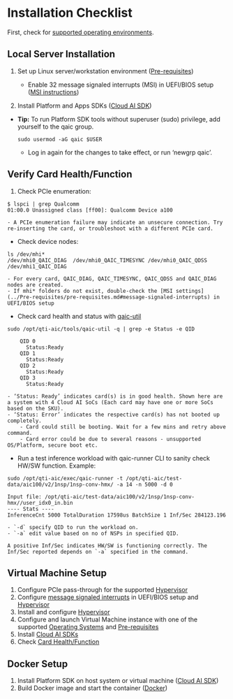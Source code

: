 # Installation Checklist

First, check for [supported operating environments](../index.md#supported-operating-systems-hypervisors-and-platforms).

## Local Server Installation

1. Set up Linux server/workstation environment ([Pre-requisites](../Pre-requisites/pre-requisites.md))

    - Enable 32 message signaled interrupts (MSI) in UEFI/BIOS setup ([MSI instructions](../Pre-requisites/pre-requisites.md#message-signaled-interrupts))
    
2. Install Platform and Apps SDKs ([Cloud AI SDK](../Cloud-AI-SDK/Cloud-AI-SDK.md))

  -	**Tip:** To run Platform SDK tools without superuser (sudo) privilege, add yourself to the qaic group.  
    ```
    sudo usermod -aG qaic $USER
    ```
    - Log in again for the changes to take effect, or run ‘newgrp qaic’.

## Verify Card Health/Function
1. Check PCIe enumeration:
  ```
  $ lspci | grep Qualcomm
  01:00.0 Unassigned class [ff00]: Qualcomm Device a100
  ```
    - A PCIe enumeration failure may indicate an unsecure connection. Try re-inserting the card, or troubleshoot with a different PCIe card.

  - Check device nodes:
  ```
  ls /dev/mhi*
  /dev/mhi0_QAIC_DIAG  /dev/mhi0_QAIC_TIMESYNC /dev/mhi0_QAIC_QDSS /dev/mhi1_QAIC_DIAG
  ```
    - For every card, QAIC_DIAG, QAIC_TIMESYNC, QAIC_QDSS and QAIC_DIAG nodes are created. 
    - If mhi* folders do not exist, double-check the [MSI settings](../Pre-requisites/pre-requisites.md#message-signaled-interrupts) in UEFI/BIOS setup

  - Check card health and status with [qaic-util](../../System-Management/system-management.md)
  ```
  sudo /opt/qti-aic/tools/qaic-util -q | grep -e Status -e QID

      QID 0
        Status:Ready
      QID 1
        Status:Ready
      QID 2
        Status:Ready
      QID 3
        Status:Ready
  ```
    - ‘Status: Ready’ indicates card(s) is in good health. Shown here are a system with 4 Cloud AI SoCs (Each card may have one or more SoCs based on the SKU).
    - ‘Status: Error’ indicates the respective card(s) has not booted up completely. 
        - Card could still be booting. Wait for a few mins and retry above command.
        - Card error could be due to several reasons - unsupported OS/Platform, secure boot etc. 

  -	Run a test inference workload with qaic-runner CLI to sanity check HW/SW function.  Example:
  ```
  sudo /opt/qti-aic/exec/qaic-runner -t /opt/qti-aic/test-data/aic100/v2/1nsp/1nsp-conv-hmx/ -a 14 -n 5000 -d 0

  Input file: /opt/qti-aic/test-data/aic100/v2/1nsp/1nsp-conv-hmx//user_idx0_in.bin
  ---- Stats ----
  InferenceCnt 5000 TotalDuration 17598us BatchSize 1 Inf/Sec 284123.196
  ```
    - `-d` specify QID to run the workload on.
    - `-a` edit value based on no of NSPs in specified QID.
  
    A positive Inf/Sec indicates HW/SW is functioning correctly. The Inf/Sec reported depends on `-a` specified in the command. 
  

## Virtual Machine Setup

1. Configure PCIe pass-through for the supported [Hypervisor](../Hypervisors/hypervisor.md)
2. Configure [message signaled interrupts](../Pre-requisites/pre-requisites.md#message-signaled-interrupts) in UEFI/BIOS setup and [Hypervisor](../Hypervisors/hypervisor.md)
3. Install and configure [Hypervisor](../Hypervisors/hypervisor.md)
4. Configure and launch Virtual Machine instance with one of the supported [Operating Systems](../index.md#supported-operating-systems-hypervisors-and-platforms) and [Pre-requisites](../Pre-requisites/pre-requisites.md)
5. Install [Cloud AI SDKs](../Cloud-AI-SDK/Cloud-AI-SDK.md/)
6. Check [Card Health/Function](#verify-card-healthfunction)

## Docker Setup

1. Install Platform SDK on host system or virtual machine ([Cloud AI SDK](../Cloud-AI-SDK/Cloud-AI-SDK.md))
2. Build Docker image and start the container ([Docker](../Docker/Docker.md))

